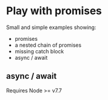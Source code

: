 # Play with promises

Small and simple examples showing:  
 - promises
 - a nested chain of promises
 - missing catch block
 - async / await

## async / await

Requires Node >= v7.7
